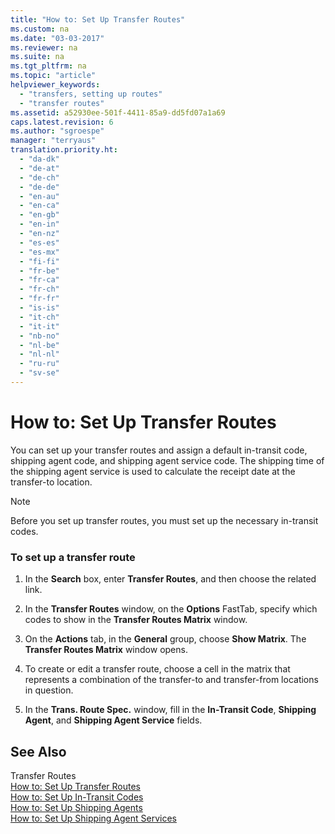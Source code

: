 ```yaml
---
title: "How to: Set Up Transfer Routes"
ms.custom: na
ms.date: "03-03-2017"
ms.reviewer: na
ms.suite: na
ms.tgt_pltfrm: na
ms.topic: "article"
helpviewer_keywords: 
  - "transfers, setting up routes"
  - "transfer routes"
ms.assetid: a52930ee-501f-4411-85a9-dd5fd07a1a69
caps.latest.revision: 6
ms.author: "sgroespe"
manager: "terryaus"
translation.priority.ht: 
  - "da-dk"
  - "de-at"
  - "de-ch"
  - "de-de"
  - "en-au"
  - "en-ca"
  - "en-gb"
  - "en-in"
  - "en-nz"
  - "es-es"
  - "es-mx"
  - "fi-fi"
  - "fr-be"
  - "fr-ca"
  - "fr-ch"
  - "fr-fr"
  - "is-is"
  - "it-ch"
  - "it-it"
  - "nb-no"
  - "nl-be"
  - "nl-nl"
  - "ru-ru"
  - "sv-se"
---
```

# How to: Set Up Transfer Routes
You can set up your transfer routes and assign a default in\-transit code, shipping agent code, and shipping agent service code. The shipping time of the shipping agent service is used to calculate the receipt date at the transfer\-to location.  
  
> [!NOTE]  
>  Before you set up transfer routes, you must set up the necessary in\-transit codes.  
  
### To set up a transfer route  
  
1.  In the **Search** box, enter **Transfer Routes**, and then choose the related link.  
  
2.  In the **Transfer Routes** window, on the **Options** FastTab, specify which codes to show in the **Transfer Routes Matrix** window.  
  
3.  On the **Actions** tab, in the **General** group, choose **Show Matrix**. The **Transfer Routes Matrix** window opens.  
  
4.  To create or edit a transfer route, choose a cell in the matrix that represents a combination of the transfer\-to and transfer\-from locations in question.  
  
5.  In the **Trans. Route Spec.** window, fill in the **In\-Transit Code**, **Shipping Agent**, and **Shipping Agent Service** fields.  
  
## See Also  
 Transfer Routes   
 [How to: Set Up Transfer Routes](../DesignAndEngineering/how-to-set-up-transfer-routes.md)   
 [How to: Set Up In\-Transit Codes](../DesignAndEngineering/how-to-set-up-in-transit-codes.md)   
 [How to: Set Up Shipping Agents](../WarehouseActivities/how-to-set-up-shipping-agents.md)   
 [How to: Set Up Shipping Agent Services](../Sales/how-to-set-up-shipping-agent-services.md)